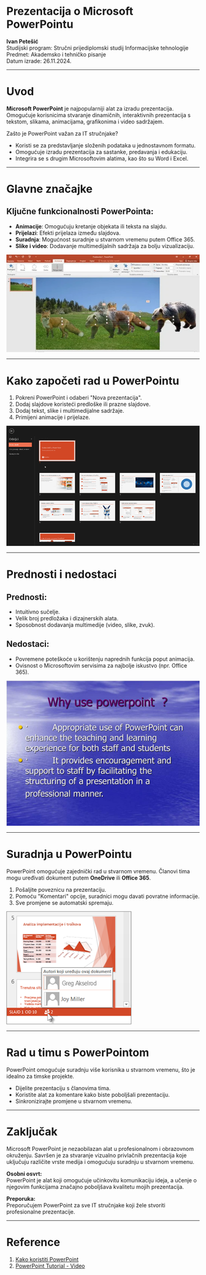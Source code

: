 # Prezentacija o Microsoft PowerPointu
**Ivan Petešić**  
Studijski program: Stručni prijediplomski studij Informacijske tehnologije  
Predmet: Akademsko i tehničko pisanje  
Datum izrade: 26.11.2024.

---

# Uvod
**Microsoft PowerPoint** je najpopularniji alat za izradu prezentacija. Omogućuje korisnicima stvaranje dinamičnih, interaktivnih prezentacija s tekstom, slikama, animacijama, grafikonima i video sadržajem.

Zašto je PowerPoint važan za IT stručnjake?
- Koristi se za predstavljanje složenih podataka u jednostavnom formatu.
- Omogućuje izradu prezentacija za sastanke, predavanja i edukaciju.
- Integrira se s drugim Microsoftovim alatima, kao što su Word i Excel.

---

# Glavne značajke
## Ključne funkcionalnosti PowerPointa:
- **Animacije**: Omogućuju kretanje objekata ili teksta na slajdu.
- **Prijelazi**: Efekti prijelaza između slajdova.
- **Suradnja**: Mogućnost suradnje u stvarnom vremenu putem Office 365.
- **Slike i video**: Dodavanje multimedijalnih sadržaja za bolju vizualizaciju.

![Animacije u PowerPointu](screenshot1.png)

---

# Kako započeti rad u PowerPointu
1. Pokreni PowerPoint i odaberi "Nova prezentacija".
2. Dodaj slajdove koristeći predloške ili prazne slajdove.
3. Dodaj tekst, slike i multimedijalne sadržaje.
4. Primijeni animacije i prijelaze.

![Pregled slajdova](screenshot2.png)

---

# Prednosti i nedostaci
## Prednosti:
- Intuitivno sučelje.
- Velik broj predložaka i dizajnerskih alata.
- Sposobnost dodavanja multimedije (video, slike, zvuk).

## Nedostaci:
- Povremene poteškoće u korištenju naprednih funkcija poput animacija.
- Ovisnost o Microsoftovim servisima za najbolje iskustvo (npr. Office 365).

![Prednosti PowerPointa](screenshot3.png)

---

# Suradnja u PowerPointu
PowerPoint omogućuje zajednički rad u stvarnom vremenu. Članovi tima mogu uređivati dokument putem **OneDrive** ili **Office 365**.

1. Pošaljite poveznicu na prezentaciju.
2. Pomoću "Komentari" opcije, suradnici mogu davati povratne informacije.
3. Sve promjene se automatski spremaju.

![Suradnja u PowerPointu](screenshot4.png)

---

# Rad u timu s PowerPointom
PowerPoint omogućuje suradnju više korisnika u stvarnom vremenu, što je idealno za timske projekte.

- Dijelite prezentaciju s članovima tima.
- Koristite alat za komentare kako biste poboljšali prezentaciju.
- Sinkronizirajte promjene u stvarnom vremenu.

---

# Zaključak
Microsoft PowerPoint je nezaobilazan alat u profesionalnom i obrazovnom okruženju. Savršen je za stvaranje vizualno privlačnih prezentacija koje uključuju različite vrste medija i omogućuju suradnju u stvarnom vremenu.

**Osobni osvrt:**  
PowerPoint je alat koji omogućuje učinkovitu komunikaciju ideja, a učenje o njegovim funkcijama značajno poboljšava kvalitetu mojih prezentacija.

**Preporuka:**  
Preporučujem PowerPoint za sve IT stručnjake koji žele stvoriti profesionalne prezentacije.

---

# Reference
1. [Kako koristiti PowerPoint](https://edu.gcfglobal.org/en/powerpoint/)
2. [PowerPoint Tutorial - Video](https://www.youtube.com/watch?v=l5Ij7nUy9UQ)
